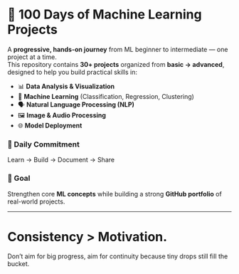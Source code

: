 # 🚀 100 Days of Machine Learning Projects  

A **progressive, hands-on journey** from ML beginner to intermediate — one project at a time.  
This repository contains **30+ projects** organized from **basic → advanced**, designed to help you build practical skills in:  

- 📊 **Data Analysis & Visualization**  
- 🤖 **Machine Learning** (Classification, Regression, Clustering)  
- 🗣 **Natural Language Processing (NLP)**  
- 🖼 **Image & Audio Processing**  
- 🌐 **Model Deployment**  

### 📅 Daily Commitment  
Learn → Build → Document → Share  

### 🎯 Goal  
Strengthen core **ML concepts** while building a strong **GitHub portfolio** of real-world projects.  

---
# Consistency > Motivation.
Don’t aim for big progress, aim for continuity because tiny drops still fill the bucket.

